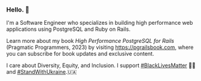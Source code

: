 ### Hello. 👋

I'm a Software Engineer who specializes in building high performance web applications using PostgreSQL and Ruby on Rails.

Learn more about my book *High Performance PostgreSQL for Rails* (Pragmatic Programmers, 2023) by visiting <https://pgrailsbook.com>, where you can subscribe for book updates and exclusive content.

I care about Diversity, Equity, and Inclusion. I support [#BlackLivesMatter](https://twitter.com/hashtag/BlackLivesMatter) ✊🏿 and [#StandWithUkraine](https://twitter.com/hashtag/StandWithUkraine).🇺🇦


